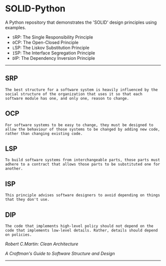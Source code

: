 # SOLID-Python

A Python repository that demonstrates the 'SOLID' design principles using examples.

- ``S``RP: The Single Responsibility Principle
- ``O``CP: The Open-Closed Principle
- ``L``SP: The Liskov Substitution Principle
- ``I``SP: The Interface Segregation Principle
- ``D``IP: The Dependency Inversion Principle

---------------------
## SRP
```
The best structure for a software system is heavily influenced by the social structure of the organization that uses it so that each software module has one, and only one, reason to change.
```

## OCP
```
For software systems to be easy to change, they must be designed to allow the behaviour of those systems to be changed by adding new code, rather than changing existing code.
```
## LSP
```
To build software systems from interchangeable parts, those parts must adhere to a contract that allows those parts to be substituted one for another.
```
## ISP
```
This principle advises software designers to avoid depending on things that they don't use.
```
## DIP
```
The code that implements high-level policy should not depend on the code that implements low-level details. Rather, details should depend on policies.
```
<cite>Robert C.Martin: Clean Architecture</cite>

<cite>A Craftman's Guide to Software Structure and Design</cite>

---------------------